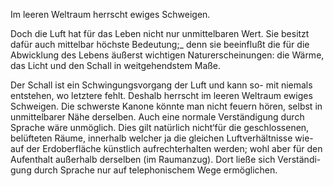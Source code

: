 Im leeren Weltraum herrscht ewiges Schweigen.

Doch die Luft hat für das Leben nicht nur unmittelbaren Wert.
Sie besitzt dafür auch mittelbar höchste Bedeutung;_ denn sie
beeinflußt die für die Abwicklung des Lebens äußerst wichtigen
Naturerscheinungen: die Wärme, das Licht und den Schall in
weitgehendstem Maße.

Der Schall ist ein Schwingungsvorgang der Luft und kann so-
mit niemals entstehen, wo letztere fehlt. Deshalb herrscht im leeren
Weltraum ewiges Schweigen. Die schwerste Kanone könnte man
nicht feuern hören, selbst in unmittelbarer Nähe derselben. Auch
eine normale Verständigung durch Sprache wäre unmöglich. Dies
gilt natürlich nicht‘für die geschlossenen, belüfteten Räume, innerhalb
welcher ja die gleichen Luftverhältnisse wie-auf der Erdoberfläche
künstlich aufrechterhalten werden; wohl aber für den Aufenthalt
außerhalb derselben (im Raumanzug). Dort ließe sich Verständi-
gung durch Sprache nur auf telephonischem Wege ermöglichen.

